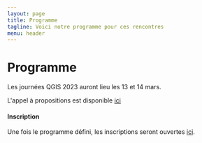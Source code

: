 ```yaml
---
layout: page
title: Programme
tagline: Voici notre programme pour ces rencontres
menu: header
---
```


# Programme

Les journées QGIS 2023 auront lieu les 13 et 14 mars.

L'appel à propositions est disponible [ici](https://sondage.osgeo.asso.fr/index.php/863591)

#### Inscription

Une fois le programme défini, les inscriptions seront ouvertes [ici](/z25_inscription.html).
